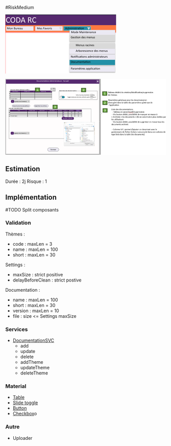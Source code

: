 #RiskMedium

![Pasted image 20230125095526](../medias/Pasted%20image%2020230125095526.png)

![Pasted image 20230125095452](../medias/Pasted%20image%2020230125095452.png)

## Estimation

Durée : 2j
Risque : 1

## Implémentation

#TODO Split composants

### Validation

Thèmes :
- code : maxLen = 3
- name : maxLen = 100
- short : maxLen = 30

Settings : 
- maxSize : strict positive
- delayBeforeClean : strict postive

Documentation :
- name : maxLen = 100
- short : maxLen = 30
- version : maxLen = 10
- file : size <= Settings maxSize

### Services
- [DocumentationSVC](../Services/DocumentationSVC.md)
	- add
	- update
	- delete
	- addTheme
	- updateTheme
	- deleteTheme

### Material
- [Table](https://material.angular.io/components/table)
- [Slide toggle](https://material.angular.io/components/slide-toggle)
- [Button](https://material.angular.io/components/button)
- [Checkbox](https://material.angular.io/components/checkbox)o

### Autre
- Uploader